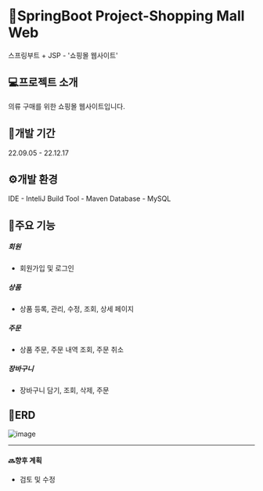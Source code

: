 # 🛒SpringBoot Project-Shopping Mall Web
스프링부트 + JSP - '쇼핑몰 웹사이트'     

## 💻프로젝트 소개
의류 구매를 위한 쇼핑몰 웹사이트입니다.

## 📆개발 기간
22.09.05 - 22.12.17

## ⚙️개발 환경
IDE - InteliJ
Build Tool - Maven
Database - MySQL


## 📌주요 기능
##### 회원
- 회원가입 및 로그인
##### 상품
- 상품 등록, 관리, 수정, 조회, 상세 페이지
##### 주문
- 상품 주문, 주문 내역 조회, 주문 취소
##### 장바구니
- 장바구니 담기, 조회, 삭제, 주문
  

## 🧾ERD
![image](https://github.com/ParkSeonBin/ShoppingMall/assets/95379549/70fd0e1a-efb5-428d-9d61-be2b62fbcbf0)

--- 
#### 🔜향후 계획
- 검토 및 수정
